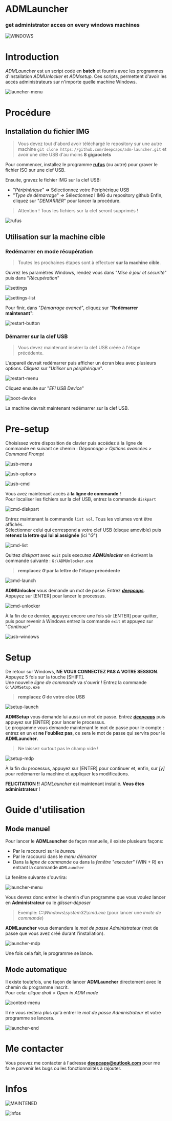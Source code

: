 ADMLauncher
==========

### get administrator acces on every windows machines

![WINDOWS](https://img.shields.io/badge/Windows-0078D6?style=flat&logo=windows&logoColor=white)


# Introduction

_ADMLauncher_ est un script codé en **batch** et fournis avec les programmes d'installation _ADMUnlocker_ et _ADMsetup_. Ces scripts, permettent d'avoir les accès administrateurs sur n'importe quelle machine Windows.

![launcher-menu](./images/launcher-menu.png)

# Procédure

## Installation du fichier IMG
> Vous devez tout d'abord avoir téléchargé le repository sur une autre machine `git clone https://github.com/deepcaps/adm-launcher.git` et avoir une clée USB d'au moins **8 gigaoctets**

Pour commencer, installez le programme [**rufus**](https://rufus.ie/) (ou autre) pour graver le fichier ISO sur une clef USB.

Ensuite, gravez le fichier IMG sur la clef USB:
- "_Périphérique_" => Sélectionnez votre Périphérique USB
- "_Type de démarrage_" => Sélectionnez l'IMG du repository github
Enfin, cliquez sur "_DEMARRER_" pour lancer la procédure.

> Attention ! Tous les fichiers sur la clef seront supprimés !

![rufus](./images/rufus.png)


## Utilisation sur la machine cible

### Redémarrer en mode récupération
> Toutes les prochaines étapes sont à effectuer **sur la machine cible**.

Ouvrez les paramètres Windows, rendez vous dans "_Mise à jour et sécurité_" puis dans "_Récupération_"

![settings](./images/settings.png)

![settings-list](./images/settings-list.png)

Pour finir, dans "_Démarrage avancé_", cliquez sur "**Redémarrer maintenant**":

![restart-button](./images/restart-button.png)


### Démarrer sur la clef USB
> Vous devez maintenant insérer la clef USB créée à l'étape précédente.

L'appareil devrait redémarrer puis afficher un écran bleu avec plusieurs options. Cliquez sur "_Utiliser un périphérique_".

![restart-menu](./images/restart-menu.png)

Cliquez ensuite sur "_EFI USB Device_"

![boot-device](./images/boot-device.png)

La machine devrait maintenant redémarrer sur la clef USB.


# Pre-setup

Choisissez votre disposition de clavier puis accédez à la ligne de commande en suivant ce chemin : _Dépannage_ > _Options avancées_ > _Command Prompt_

![usb-menu](./images/usb-menu.png)

![usb-options](./images/usb-options.png)

![usb-cmd](./images/usb-cmd.png)

Vous avez maintenant accès à **la ligne de commande** !  
Pour localiser les fichiers sur la clef USB, entrez la commande `diskpart`

![cmd-diskpart](./images/cmd-diskpart.png)

Entrez maintenant la commande `list vol`. Tous les volumes vont être affichés.  
Sélectionner celui qui correspond a votre clef USB (disque amovible) puis **retenez la lettre qui lui ai assignée** (ici "_G_")

![cmd-list](./images/cmd-list.png)

Quittez _diskpart_ avec `exit` puis executez **_ADMUnlocker_** en écrivant la commande suivante : `G:\ADMUnlocker.exe`
> **remplacez _G_ par la lettre de l'étape précédente**

![cmd-launch](./images/cmd-launch.png)

**ADMUnlocker** vous demande un mot de passe. Entrez [**_deepcaps_**](https://github.com/deepcaps/).  
Appuyez sur [ENTER] pour lancer le processus.

![cmd-unlocker](./images/cmd-unlocker.png)

À la fin de ce dernier, appuyez encore une fois sûr [ENTER] pour quitter, puis pour revenir à Windows entrez la commande `exit` et appuyez sur "_Continuer_"

![usb-windows](./images/usb-windows.png)


# Setup

De retour sur Windows, **NE VOUS CONNECTEZ PAS A VOTRE SESSION**. Appuyez 5 fois sur la touche [SHIFT].  
Une nouvelle _ligne de commande_ va s'ouvrir ! Entrez la commande `G:\ADMSetup.exe`
> **remplacez _G_ de votre clée USB**

![setup-launch](./images/setup-launch.png)

**ADMSetup** vous demande lui aussi un mot de passe. Entrez [**_deepcaps_**](https://github.com/deepcaps/) puis appuyez sur [ENTER] pour lancer le processus.  
Le programme vous demande maintenant le mot de passe pour le compte : entrez en un et **ne l'oubliez pas**, ce sera le mot de passe qui servira pour le **ADMLauncher**.
> Ne laissez surtout pas le champ vide !

![setup-mdp](./images/setup-mdp.png)

À la fin du processus, appuyez sur [ENTER] pour continuer et, enfin, sur _[y]_ pour redémarrer la machine et appliquer les modifications.

**FELICITATION !!** _ADMLauncher_ est maintenant installé. **Vous êtes administrateur** !


# Guide d'utilisation

## Mode manuel

Pour lancer le **ADMLauncher** de façon manuelle, il existe plusieurs façons:
- Par le raccourci sur le _bureau_
- Par le raccourci dans le _menu démarrer_
- Dans la _ligne de commande_ ou dans la _fenêtre "executer"_ (WIN + R) en entrant la commande `ADMLauncher`

La fenêtre suivante s'ouvrira:

![launcher-menu](./images/launcher-menu.png)

Vous devrez donc entrer le chemin d'un programme que vous voulez lancer en **Administrateur** ou le _glisser-déposer_
> Exemple: _C:\Windows\system32\cmd.exe_ (pour lancer une _invite de commande_)

**ADMLauncher** vous demandera le _mot de passe Administrateur_ (mot de passe que vous avez créé durant l'installation).

![launcher-mdp](./images/launcher-mdp.png)

Une fois cela fait, le programme se lance.

## Mode automatique

Il existe toutefois, une façon de lancer **ADMLauncher** directement avec le chemin du programme inscrit.  
Pour cela: _clique droit_ > _Open in ADM mode_  

![context-menu](./images/context-menu.png)

Il ne vous restera plus qu'à entrer le _mot de passe Administrateur_ et votre programme se lancera.

![launcher-end](./images/launcher-end.png)


# Me contacter
Vous pouvez me contacter à l'adresse [**deepcaps@outlook.com**](deepcaps@outlook.com) pour me faire parvenir les bugs ou les fonctionnalités à rajouter.


# Infos
![MAINTENED](https://img.shields.io/badge/maintained-yes-green.svg)

![infos](https://github-readme-streak-stats.herokuapp.com/?user=deepcaps)
